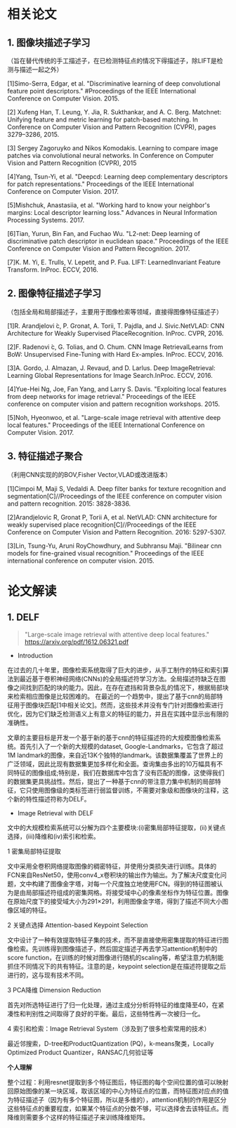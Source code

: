 # 相关论文
## 1. 图像块描述子学习
（旨在替代传统的手工描述子，在已检测特征点的情况下得描述子，除LIFT是检测与描述一起之外）

[1]Simo-Serra, Edgar, et al. "Discriminative learning of deep convolutional feature point descriptors." #Proceedings of the IEEE International Conference on Computer Vision. 2015.

[2] Xufeng Han, T. Leung, Y. Jia, R. Sukthankar, and A. C. Berg. Matchnet: Unifying feature and metric learning for patch-based matching. In Conference on Computer Vision and Pattern Recognition (CVPR), pages 3279–3286, 2015.

[3] Sergey Zagoruyko and Nikos Komodakis. Learning to compare image patches via convolutional neural networks. In Conference on Computer Vision and Pattern Recognition (CVPR), 2015

[4]Yang, Tsun-Yi, et al. "Deepcd: Learning deep complementary descriptors for patch representations." Proceedings of the IEEE International Conference on Computer Vision. 2017.

[5]Mishchuk, Anastasiia, et al. "Working hard to know your neighbor's margins: Local descriptor learning loss." Advances in Neural Information Processing Systems. 2017.

[6]Tian, Yurun, Bin Fan, and Fuchao Wu. "L2-net: Deep learning of discriminative patch descriptor in euclidean space." Proceedings of the IEEE Conference on Computer Vision and Pattern Recognition. 2017.

[7]K. M. Yi, E. Trulls, V. Lepetit, and P. Fua. LIFT: LearnedInvariant Feature Transform. InProc. ECCV, 2016.

## 2. 图像特征描述子学习
（包括全局和局部描述子，主要用于图像检索等领域，直接得图像特征描述子）

[1]R. Arandjelovi ́c, P. Gronat, A. Torii, T. Pajdla, and J. Sivic.NetVLAD: CNN Architecture for Weakly Supervised PlaceRecognition. InProc. CVPR, 2016.

[2]F. Radenovi ́c, G. Tolias, and O. Chum. CNN Image RetrievalLearns from BoW: Unsupervised Fine-Tuning with Hard Ex-amples. InProc. ECCV, 2016. 

[3]A. Gordo, J. Almazan, J. Revaud, and D. Larlus. Deep ImageRetrieval: Learning Global Representations for Image Search.InProc. ECCV, 2016. 

[4]Yue-Hei Ng, Joe, Fan Yang, and Larry S. Davis. "Exploiting local features from deep networks for image retrieval." Proceedings of the IEEE conference on computer vision and pattern recognition workshops. 2015.

[5]Noh, Hyeonwoo, et al. "Large-scale image retrieval with attentive deep local features." Proceedings of the IEEE International Conference on Computer Vision. 2017.

## 3. 特征描述子聚合
（利用CNN实现的的BOV,Fisher Vector,VLAD或改进版本）

[1]Cimpoi M, Maji S, Vedaldi A. Deep filter banks for texture recognition and segmentation[C]//Proceedings of the IEEE conference on computer vision and pattern recognition. 2015: 3828-3836.

[2]Arandjelovic R, Gronat P, Torii A, et al. NetVLAD: CNN architecture for weakly supervised place recognition[C]//Proceedings of the IEEE Conference on Computer Vision and Pattern Recognition. 2016: 5297-5307.

[3]Lin, Tsung-Yu, Aruni RoyChowdhury, and Subhransu Maji. "Bilinear cnn models for fine-grained visual recognition." Proceedings of the IEEE international conference on computer vision. 2015.

# 论文解读
## 1. DELF
>  "Large-scale image retrieval with attentive deep local features."
> https://arxiv.org/pdf/1612.06321.pdf
- Introduction

在过去的几十年里，图像检索系统取得了巨大的进步，从手工制作的特征和索引算法到最近基于卷积神经网络(CNNs)的全局描述符学习方法。全局描述符缺乏在图像之间找到匹配的块的能力。因此，在存在遮挡和背景杂乱的情况下，根据局部块来检索相应图像是比较困难的。
在最近的一个趋势中，提出了基于cnn的局部特征用于图像块匹配[1中相关论文]。然而，这些技术并没有专门针对图像检索进行优化，因为它们缺乏检测语义上有意义的特征的能力，并且在实践中显示出有限的准确性。

文章的主要目标是开发一个基于新的基于cnn的特征描述符的大规模图像检索系统。首先引入了一个新的大规模的dataset, Google-Landmarks，它包含了超过1M landmark的图像，来自近13K个独特的landmark。该数据集覆盖了世界上的广泛领域，因此比现有数据集更加多样化和全面。查询集由多出的10万幅具有不同特征的图像组成;特别是，我们在数据库中包含了没有匹配的图像，这使得我们的数据集更具挑战性。然后，提出了一种基于cnn的带注意力集中机制的局部特征，它只使用图像级的类标签进行弱监督训练，不需要对象级和图像块的注释，这个新的特性描述符称为DELF。

- Image Retrieval with DELF

文中的大规模检索系统可以分解为四个主要模块:(i)密集局部特征提取，(ii)关键点选择，(iii)降维和(iv)索引和检索。

1 密集局部特征提取

文中采用全卷积网络提取图像的稠密特征，并使用分类损失进行训练。具体的FCN来自ResNet50，使用conv4_x卷积块的输出作为输出。为了解决尺度变化问题，文中构建了图像金字塔，对每一个尺度独立地使用FCN。得到的特征图被认为是由局部描述符组成的密集网格。将接受域中心的像素坐标作为特征位置。图像在原始尺度下的接受域大小为291×291，利用图像金字塔，得到了描述不同大小图像区域的特征。

2 关键点选择 Attention-based Keypoint Selection

文中设计了一种有效提取特征子集的技术，而不是直接使用密集提取的特征进行图像检索。先训练得到图像描述子，然后固定描述子再去学习attention机制中的score function，在训练的时候对图像进行随机的scaling等，希望注意力机制能抓住不同情况下的共有特征。注意的是，keypoint selection是在描述符提取之后进行的，这与现有技术不同。

3 PCA降维 Dimension Reduction

首先对所选特征进行了归一化处理，通过主成分分析将特征的维度降至40，在紧凑性和判别性之间取得了良好的平衡。最后，这些特性再一次被归一化。

4 索引和检索：Image Retrieval System（涉及到了很多检索常用的技术）

最近邻搜索，D-tree和ProductQuantization (PQ)，k-means聚类，Locally Optimized Product Quantizer，RANSAC几何验证等


**个人理解**

整个过程：利用resnet提取到多个特征图后，特征图的每个空间位置的值可以映射回原始图像的某一块区域，取该区域的中心为特征点的位置，而特征图对应点的值为特征描述子（因为有多个特征图，所以是多维的），attention机制的作用是区分这些特征点的重要程度，如果某个特征点的分数不够，可以选择舍去该特征点。而降维则需要多个这样的特征描述子来训练降维矩阵。

